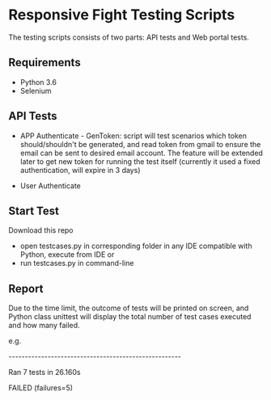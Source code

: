 # Responsive Fight Testing Scripts
The testing scripts consists of two parts: API tests and Web portal tests.

## Requirements
- Python 3.6
- Selenium

## API Tests
- APP Authenticate - GenToken: script will test scenarios which token should/shouldn't be generated, and read token from gmail to ensure the email can be sent to desired email account. The feature will be extended later to get new token for running the test itself (currently it used a fixed authentication, will expire in 3 days)

- User Authenticate


## Start Test
Download this repo
- open testcases.py in corresponding folder in any IDE compatible with Python, execute from IDE
or
- run testcases.py in command-line

## Report
Due to the time limit, the outcome of tests will be printed on screen, and Python class unittest will display the total number of test cases executed and how many failed.

e.g.

\-----------------------------------------------------

Ran 7 tests in 26.160s

FAILED (failures=5)
